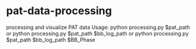 # pat-data-processing
processing and visualize PAT data
Usage: python processing.py $pat_path or python processing.py $pat_path $bb_log_path
or python processing.py $pat_path $bb_log_path $BB_Phase
